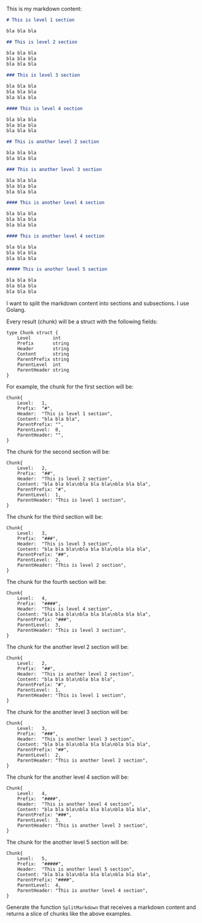 

This is my markdown content:

```markdown
# This is level 1 section

bla bla bla

## This is level 2 section

bla bla bla
bla bla bla
bla bla bla

### This is level 3 section

bla bla bla
bla bla bla
bla bla bla

#### This is level 4 section

bla bla bla
bla bla bla
bla bla bla

## This is another level 2 section

bla bla bla
bla bla bla

### This is another level 3 section

bla bla bla
bla bla bla
bla bla bla

#### This is another level 4 section

bla bla bla
bla bla bla
bla bla bla

#### This is another level 4 section

bla bla bla
bla bla bla
bla bla bla

##### This is another level 5 section

bla bla bla
bla bla bla
bla bla bla

```

I want to split the markdown content into sections and subsections.
I use Golang.

Every result (chunk) will be a struct with the following fields:

```golang
type Chunk struct {
	Level        int
	Prefix       string
	Header       string
	Content      string
    ParentPrefix string
    ParentLevel  int
    ParentHeader string
}
```


For example, the chunk for the first section will be:

```golang
Chunk{
    Level:   1,
    Prefix:  "#",
    Header:  "This is level 1 section",
    Content: "bla bla bla",
    ParentPrefix: "",
    ParentLevel:  0,
    ParentHeader: "",
}
```

The chunk for the second section will be:

```golang
Chunk{
    Level:   2,
    Prefix:  "##",
    Header:  "This is level 2 section",
    Content: "bla bla bla\nbla bla bla\nbla bla bla",
    ParentPrefix: "#",
    ParentLevel:  1,
    ParentHeader: "This is level 1 section",
}
```

The chunk for the third section will be:

```golang
Chunk{
    Level:   3,
    Prefix:  "###",
    Header:  "This is level 3 section",
    Content: "bla bla bla\nbla bla bla\nbla bla bla",
    ParentPrefix: "##",
    ParentLevel:  2,
    ParentHeader: "This is level 2 section",
}
```

The chunk for the fourth section will be:

```golang
Chunk{
    Level:   4,
    Prefix:  "####",
    Header:  "This is level 4 section",
    Content: "bla bla bla\nbla bla bla\nbla bla bla",
    ParentPrefix: "###",
    ParentLevel:  3,
    ParentHeader: "This is level 3 section",
}
```

The chunk for the another level 2 section will be:

```golang
Chunk{
    Level:   2,
    Prefix:  "##",
    Header:  "This is another level 2 section",
    Content: "bla bla bla\nbla bla bla",
    ParentPrefix: "#",
    ParentLevel:  1,
    ParentHeader: "This is level 1 section",
}
```

The chunk for the another level 3 section will be:

```golang
Chunk{
    Level:   3,
    Prefix:  "###",
    Header:  "This is another level 3 section",
    Content: "bla bla bla\nbla bla bla\nbla bla bla",
    ParentPrefix: "##",
    ParentLevel:  2,
    ParentHeader: "This is another level 2 section",
}
```

The chunk for the another level 4 section will be:

```golang
Chunk{
    Level:   4,
    Prefix:  "####",
    Header:  "This is another level 4 section",
    Content: "bla bla bla\nbla bla bla\nbla bla bla",
    ParentPrefix: "###",
    ParentLevel:  3,
    ParentHeader: "This is another level 3 section",
}
```

The chunk for the another level 5 section will be:

```golang
Chunk{
    Level:   5,
    Prefix:  "#####",
    Header:  "This is another level 5 section",
    Content: "bla bla bla\nbla bla bla\nbla bla bla",
    ParentPrefix: "####",
    ParentLevel:  4,
    ParentHeader: "This is another level 4 section",
}
```

Generate the function `SplitMarkdown` that receives a markdown content and returns a slice of chunks like the above examples.


